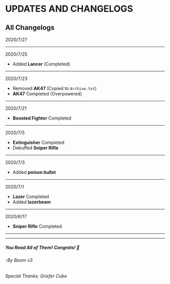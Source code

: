 # UPDATES AND CHANGELOGS

## All Changelogs

2020/7/27

---

2020/7/25

- Added **Lancer** (Completed)

---

2020/7/23

- Removed **AK47** (Copied to `Archive.txt`)
- **AK47** Completed (Overpowered)

---

2020/7/21

- **Boosted Fighter** Completed

---

2020/7/5

- **Extinguisher** Completed
- Debuffed **Sniper Rifle**

---

2020/7/3

- Added **poison bullet**

---

2020/7/1

- **Lazer** Completed
- Added **lazerbeam**

---

2020/6/17

- **Sniper Rifle** Completed

---

---

##### You Read All of Them! Congrats! 🤪
###### -By Boom v3
###### Special Thanks: Griefer Cube
